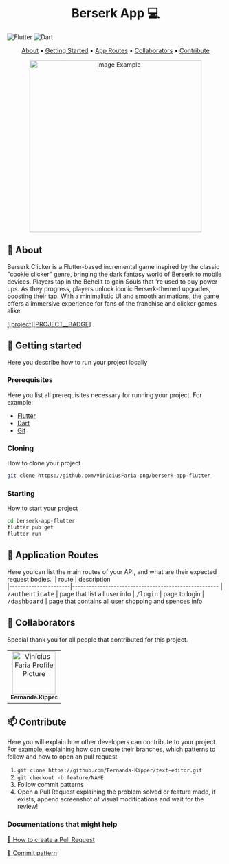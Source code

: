 [FLUTTER__BADGE]: (https://img.shields.io/badge/Flutter-%2302569B.svg?style=for-the-badge&logo=Flutter&logoColor=white)
[DART__BADGE]: (https://img.shields.io/badge/dart-%230175C2.svg?style=for-the-badge&logo=dart&logoColor=white)
[PROJECT__URL]: (https://github.com/ViniciusFaria-png/berserk-app-flutter)

<h1 align="center" style="font-weight: bold;">Berserk App 💻</h1>

![Flutter][FLUTTER__BADGE]
![Dart][DART__BADGE]

<p align="center">
 <a href="#about">About</a> • 
 <a href="#started">Getting Started</a> • 
  <a href="#started">App Routes</a> • 
  <a href="#colab">Collaborators</a> •
 <a href="#contribute">Contribute</a>
</p>


<p align="center">
    <img src="D:\repos\DIO\Flutter\appdio\lib\assets\images\berserkapp.png" alt="Image Example" width="400px">
</p>

<h2 id="started">📌 About</h2>

Berserk Clicker is a Flutter-based incremental game inspired by the classic "cookie clicker" genre, bringing the dark fantasy world of Berserk to mobile devices.
Players tap in the Behelit to gain Souls that 're used to buy power-ups. As they progress, players unlock iconic Berserk-themed upgrades, boosting their tap. With a minimalistic UI and smooth animations, the game offers a immersive experience for fans of the franchise and clicker games alike.

[![project][PROJECT__BADGE]][PROJECT__URL]

<h2 id="started">🚀 Getting started</h2>

Here you describe how to run your project locally

<h3>Prerequisites</h3>

Here you list all prerequisites necessary for running your project. For example:

- [Flutter](https://flutter.dev/monetization?gad_source=1&gclid=CjwKCAjw68K4BhAuEiwAylp3kvx-axEI4r5aTDwvWA7vQd9E76gVwGC5nxh_WH4LqSFOuzXSookHgRoCmw4QAvD_BwE&gclsrc=aw.ds)
- [Dart](https://dart.dev/)
- [Git](https://git-scm.com/downloads)

<h3>Cloning</h3>

How to clone your project

```bash
git clone https://github.com/ViniciusFaria-png/berserk-app-flutter
```

<h3>Starting</h3>

How to start your project

```bash
cd berserk-app-flutter
flutter pub get
flutter run
```

<h2 id="routes">📍 Application Routes</h2>

Here you can list the main routes of your API, and what are their expected request bodies.
​
| route               | description                                          
|----------------------|-----------------------------------------------------
| <kbd>/authenticate</kbd>     | page that list all user info
| <kbd>/login</kbd>     | page to login
| <kbd>/dashboard</kbd>     | page that contains all user shopping and spences info

<h2 id="colab">🤝 Collaborators</h2>

Special thank you for all people that contributed for this project.

<table>
  <tr>
    <td align="center">
      <a href="#">
        <img src="https://avatars.githubusercontent.com/u/64180986?v=4" width="100px;" alt="Vinícius Faria Profile Picture"/><br>
        <sub>
          <b>Fernanda Kipper</b>
        </sub>
      </a>
    </td>
  </tr>
</table>

<h2 id="contribute">📫 Contribute</h2>

Here you will explain how other developers can contribute to your project. For example, explaining how can create their branches, which patterns to follow and how to open an pull request

1. `git clone https://github.com/Fernanda-Kipper/text-editor.git`
2. `git checkout -b feature/NAME`
3. Follow commit patterns
4. Open a Pull Request explaining the problem solved or feature made, if exists, append screenshot of visual modifications and wait for the review!

<h3>Documentations that might help</h3>

[📝 How to create a Pull Request](https://www.atlassian.com/br/git/tutorials/making-a-pull-request)

[💾 Commit pattern](https://gist.github.com/joshbuchea/6f47e86d2510bce28f8e7f42ae84c716)